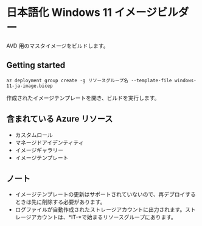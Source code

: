 # 日本語化 Windows 11 イメージビルダー

AVD 用のマスタイメージをビルドします。

## Getting started

```console
az deployment group create -g リソースグループ名 --template-file windows-11-ja-image.bicep
```

作成されたイメージテンプレートを開き、ビルドを実行します。

## 含まれている Azure リソース

- カスタムロール
- マネージドアイデンティティ
- イメージギャラリー
- イメージテンプレート

## ノート

- イメージテンプレートの更新はサポートされていないので、再デプロイするときは先に削除する必要があります。
- ログファイルが自動作成されたストレージアカウントに出力されます。ストレージアカウントは、*IT-*で始まるリソースグループにあります。
